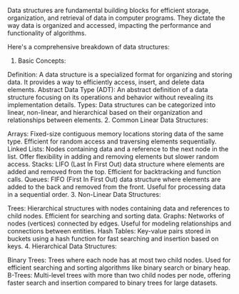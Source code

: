 Data structures are fundamental building blocks for efficient storage, organization, and retrieval of data in computer programs. They dictate the way data is organized and accessed, impacting the performance and functionality of algorithms.

Here's a comprehensive breakdown of data structures:

1. Basic Concepts:

Definition: A data structure is a specialized format for organizing and storing data. It provides a way to efficiently access, insert, and delete data elements.
Abstract Data Type (ADT): An abstract definition of a data structure focusing on its operations and behavior without revealing its implementation details.
Types: Data structures can be categorized into linear, non-linear, and hierarchical based on their organization and relationships between elements.
2. Common Linear Data Structures:

Arrays: Fixed-size contiguous memory locations storing data of the same type. Efficient for random access and traversing elements sequentially.
Linked Lists: Nodes containing data and a reference to the next node in the list. Offer flexibility in adding and removing elements but slower random access.
Stacks: LIFO (Last In First Out) data structure where elements are added and removed from the top. Efficient for backtracking and function calls.
Queues: FIFO (First In First Out) data structure where elements are added to the back and removed from the front. Useful for processing data in a sequential order.
3. Non-Linear Data Structures:

Trees: Hierarchical structures with nodes containing data and references to child nodes. Efficient for searching and sorting data.
Graphs: Networks of nodes (vertices) connected by edges. Useful for modeling relationships and connections between entities.
Hash Tables: Key-value pairs stored in buckets using a hash function for fast searching and insertion based on keys.
4. Hierarchical Data Structures:

Binary Trees: Trees where each node has at most two child nodes. Used for efficient searching and sorting algorithms like binary search or binary heap.
B-Trees: Multi-level trees with more than two child nodes per node, offering faster search and insertion compared to binary trees for large datasets.
